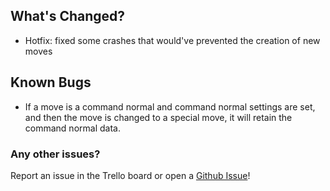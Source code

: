 ## What's Changed?

* Hotfix: fixed some crashes that would've prevented the creation of new moves

## Known Bugs

* If a move is a command normal and command normal settings are set, and then the move is changed to a special move, it will retain the command normal data.

### Any other issues?

Report an issue in the Trello board or open a [Github Issue](https://github.com/KnockoutArcade/Character-Data-Editor/issues/new)!
